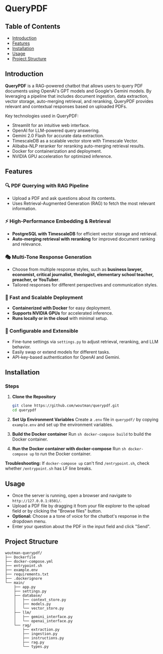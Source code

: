 # QueryPDF

## Table of Contents
- [Introduction](#introduction)
- [Features](#features)
- [Installation](#installation)
- [Usage](#usage)
- [Project Structure](#project-structure)

## Introduction

**QueryPDF** is a RAG-powered chatbot that allows users to query PDF documents using OpenAI's GPT models and Google's Gemini models. By leveraging a pipeline that includes document ingestion, data extraction, vector storage, auto-merging retrieval, and reranking, QueryPDF provides relevant and contextual responses based on uploaded PDFs.

Key technologies used in QueryPDF:
- Streamlit for an intuitive web interface.
- OpenAI for LLM-powered query answering.
- Gemini 2.0 Flash for accurate data extraction.
- TimescaleDB as a scalable vector store with Timescale Vector.
- Alibaba-NLP reranker for reranking auto-merging retrieval results.
- Docker for containerization and deployment.
- NVIDIA GPU acceleration for optimized inference.

## Features

### 🔍 PDF Querying with RAG Pipeline
- Upload a PDF and ask questions about its contents.
- Uses Retrieval-Augmented Generation (RAG) to fetch the most relevant information.

### ⚡ High-Performance Embedding & Retrieval
- **PostgreSQL with TimescaleDB** for efficient vector storage and retrieval.
- **Auto-merging retrieval with reranking** for improved document ranking and relevance.

### 🎭 Multi-Tone Response Generation
- Choose from multiple response styles, such as **business lawyer, economist, critical journalist, theologist, elementary school teacher, preacher, or YouTuber**.
- Tailored responses for different perspectives and communication styles.

### 🚀 Fast and Scalable Deployment
- **Containerized with Docker** for easy deployment.
- **Supports NVIDIA GPUs** for accelerated inference.
- **Runs locally or in the cloud** with minimal setup.

### 🔧 Configurable and Extensible
- Fine-tune settings via `settings.py` to adjust retrieval, reranking, and LLM behavior.
- Easily swap or extend models for different tasks.
- API-key-based authentication for OpenAI and Gemini.

## Installation

### Steps

1. **Clone the Repository**
   ```sh
   git clone https://github.com/woutman/querypdf.git
   cd querypdf
   ```

2. **Set Up Environment Variables**
   Create a `.env` file in `querypdf/` by copying `example.env` and set up the environment variables.

3. **Build the Docker container**
   Run ```sh docker-compose build``` to build the Docker container.

4. **Run the Docker container with docker-compose**
   Run ```sh docker-compose up``` to run the Docker container.

**Troubleshooting:** If `docker-compose up` can't find `/entrypoint.sh`, check whether `/entrypoint.sh` has LF line breaks.

## Usage

- Once the server is running, open a browser and navigate to `http://127.0.0.1:8501/`.
- Upload a PDF file by dragging it from your file explorer to the upload field or by clicking the "Browse files" button.
- **Optional:** Choose a a tone of voice for the chatbot's response in the dropdown menu.
- Enter your question about the PDF in the input field and click "Send".

## Project Structure

```
woutman-querypdf/
├── Dockerfile
├── docker-compose.yml
├── entrypoint.sh
├── example.env
├── requirements.txt
├── .dockerignore
└── main/
    ├── app.py
    ├── settings.py
    ├── database/
    │   ├── context_store.py
    │   ├── models.py
    │   └── vector_store.py
    ├── llm/
    │   ├── gemini_interface.py
    │   └── openai_interface.py
    └── rag/
        ├── extraction.py
        ├── ingestion.py
        ├── instructions.py
        ├── rag.py
        └── types.py
```